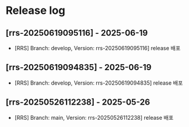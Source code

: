 # Release log

## [rrs-20250619095116] - 2025-06-19
- [RRS] Branch: develop, Version: rrs-20250619095116] release 배포


## [rrs-20250619094835] - 2025-06-19
- [RRS] Branch: develop, Version: rrs-20250619094835] release 배포


## [rrs-20250526112238] - 2025-05-26
- [RRS] Branch: main, Version: rrs-20250526112238] release 배포

